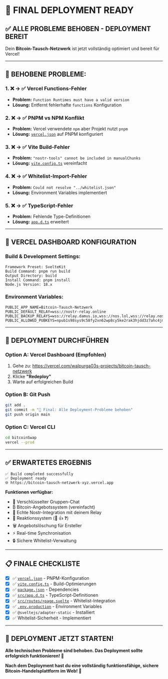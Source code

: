 # 🚀 FINAL DEPLOYMENT READY

## ✅ **ALLE PROBLEME BEHOBEN - DEPLOYMENT BEREIT**

Dein **Bitcoin-Tausch-Netzwerk** ist jetzt vollständig optimiert und bereit für Vercel!

---

## 🔧 **BEHOBENE PROBLEME:**

### **1. ❌ → ✅ Vercel Functions-Fehler**
- **Problem:** `Function Runtimes must have a valid version`
- **Lösung:** Entfernt fehlerhafte `functions` Konfiguration

### **2. ❌ → ✅ PNPM vs NPM Konflikt**
- **Problem:** Vercel verwendete `npm` aber Projekt nutzt `pnpm`
- **Lösung:** [`vercel.json`](vercel.json) auf PNPM konfiguriert

### **3. ❌ → ✅ Vite Build-Fehler**
- **Problem:** `"nostr-tools" cannot be included in manualChunks`
- **Lösung:** [`vite.config.ts`](vite.config.ts) vereinfacht

### **4. ❌ → ✅ Whitelist-Import-Fehler**
- **Problem:** `Could not resolve "../whitelist.json"`
- **Lösung:** Environment Variables implementiert

### **5. ❌ → ✅ TypeScript-Fehler**
- **Problem:** Fehlende Type-Definitionen
- **Lösung:** [`app.d.ts`](src/app.d.ts) erweitert

---

## 🎯 **VERCEL DASHBOARD KONFIGURATION**

### **Build & Development Settings:**
```
Framework Preset: SvelteKit
Build Command: pnpm run build
Output Directory: build
Install Command: pnpm install
Node.js Version: 18.x
```

### **Environment Variables:**
```
PUBLIC_APP_NAME=Bitcoin-Tausch-Netzwerk
PUBLIC_DEFAULT_RELAY=wss://nostr-relay.online
PUBLIC_BACKUP_RELAYS=wss://relay.damus.io,wss://nos.lol,wss://relay.nostr.band
PUBLIC_ALLOWED_PUBKEYS=npub1s98sys9c58fy2xn62wp8cy5ke2rak3hjdd3z7ahc4jm5tck4fadqrfd9f5,npub1vj0rae3fxgx5k7uluvgg2fk2hzagaqpqqdxxtt9lrmuqgzwspv6qw5vdam,npub1z90zurzsh00cmg6qfuyc5ca4auyjsp8kqxyf4hykyynxjj42ps6svpfgt3
```

---

## 🚀 **DEPLOYMENT DURCHFÜHREN**

### **Option A: Vercel Dashboard (Empfohlen)**
1. Gehe zu: https://vercel.com/walpurga03s-projects/bitcoin-tausch-netzwerk
2. Klicke **"Redeploy"**
3. Warte auf erfolgreichen Build

### **Option B: Git Push**
```bash
git add .
git commit -m "🚀 Final: Alle Deployment-Probleme behoben"
git push origin main
```

### **Option C: Vercel CLI**
```bash
cd bitcoinSwap
vercel --prod
```

---

## ✅ **ERWARTETES ERGEBNIS**

```
✅ Build completed successfully
✅ Deployment ready
🌐 https://bitcoin-tausch-netzwerk-xyz.vercel.app
```

**Funktionen verfügbar:**
- 🔐 Verschlüsselter Gruppen-Chat
- ₿ Bitcoin-Angebotssystem (vereinfacht)
- 📡 Echte Nostr-Integration mit deinem Relay
- 👀 Reaktionssystem (👀 👍 ❓)
- 🗑️ Angebotslöschung für Ersteller
- ⚡ Real-time Synchronisation
- 🔒 Sichere Whitelist-Verwaltung

---

## 📋 **FINALE CHECKLISTE**

- [x] ✅ [`vercel.json`](vercel.json) - PNPM-Konfiguration
- [x] ✅ [`vite.config.ts`](vite.config.ts) - Build-Optimierungen
- [x] ✅ [`package.json`](package.json) - Dependencies
- [x] ✅ [`src/app.d.ts`](src/app.d.ts) - TypeScript-Definitionen
- [x] ✅ [`src/routes/+page.svelte`](src/routes/+page.svelte) - Whitelist-Integration
- [x] ✅ [`.env.production`](.env.production) - Environment Variables
- [x] ✅ `@sveltejs/adapter-static` - Installiert
- [x] ✅ Whitelist-Sicherheit - Implementiert

---

## 🎉 **DEPLOYMENT JETZT STARTEN!**

**Alle technischen Probleme sind behoben. Das Deployment sollte erfolgreich funktionieren! 🚀**

**Nach dem Deployment hast du eine vollständig funktionsfähige, sichere Bitcoin-Handelsplattform im Web! 🌟**
